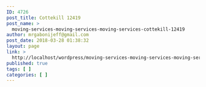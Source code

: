 ```yaml
---
ID: 4726
post_title: Cottekill 12419
post_name: >
  moving-services-moving-services-moving-services-cottekill-12419
author: mrgabonijeff@gmail.com
post_date: 2018-03-28 01:38:32
layout: page
link: >
  http://localhost/wordpress/moving-services-moving-services-moving-services-cottekill-12419/
published: true
tags: [ ]
categories: [ ]
---
```

